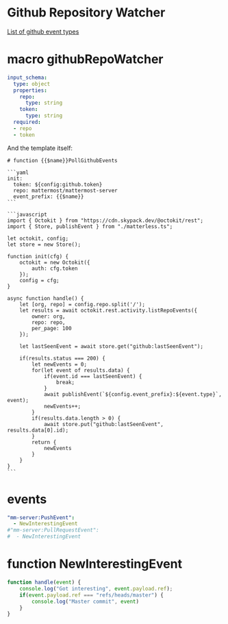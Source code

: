 # Github Repository Watcher
[List of github event types](https://docs.github.com/en/developers/webhooks-and-events/github-event-types)


# macro githubRepoWatcher

```yaml
input_schema:
  type: object
  properties:
    repo:
      type: string
    token:
      type: string
  required:
  - repo
  - token
```

And the template itself:

    # function {{$name}}PollGithubEvents
    
    ```yaml
    init:
      token: ${config:github.token}
      repo: mattermost/mattermost-server
      event_prefix: {{$name}}
    ```
    
    ```javascript
    import { Octokit } from "https://cdn.skypack.dev/@octokit/rest";
    import { Store, publishEvent } from "./matterless.ts";
    
    let octokit, config;
    let store = new Store();
    
    function init(cfg) {
        octokit = new Octokit({
            auth: cfg.token
        });
        config = cfg;
    }
    
    async function handle() {
        let [org, repo] = config.repo.split('/');
        let results = await octokit.rest.activity.listRepoEvents({
            owner: org,
            repo: repo,
            per_page: 100
        });
        
        let lastSeenEvent = await store.get("github:lastSeenEvent"); 
        
        if(results.status === 200) {
            let newEvents = 0;
            for(let event of results.data) {
                if(event.id === lastSeenEvent) {
                    break;
                }
                await publishEvent(`${config.event_prefix}:${event.type}`, event);
                newEvents++;
            }
            if(results.data.length > 0) {
                await store.put("github:lastSeenEvent", results.data[0].id);
            }
            return {
                newEvents
            }
        }
    }
    ```

# events
```yaml
"mm-server:PushEvent":
  - NewInterestingEvent
#"mm-server:PullRequestEvent":
#  - NewInterestingEvent
```

# function NewInterestingEvent

```javascript
function handle(event) {
    console.log("Got interesting", event.payload.ref);
    if(event.payload.ref === "refs/heads/master") {
        console.log("Master commit", event)
    }
}
```


